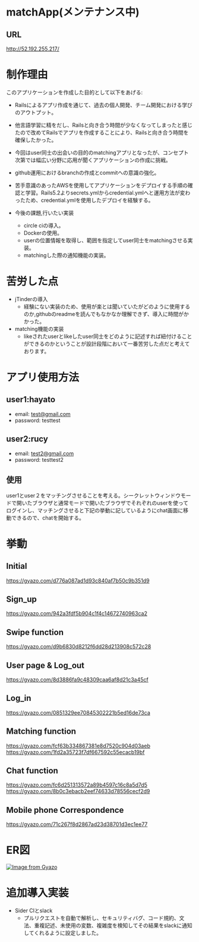 # matchApp(メンテナンス中)
## URL
http://52.192.255.217/

# 制作理由

このアプリケーションを作成した目的として以下をあげる:

* Railsによるアプリ作成を通じて、過去の個人開発、チーム開発における学びのアウトプット。

* 他言語学習に精をだし、Railsと向き合う時間が少なくなってしまったと感じたので改めてRailsでアプリを作成することにより、Railsと向き合う時間を確保したかった。

* 今回はuser同士の出会いの目的のmatchingアプリとなったが、コンセプト次第では幅広い分野に応用が聞くアプリケーションの作成に挑戦。

* github運用におけるbranchの作成とcommitへの意識の強化。

* 苦手意識のあったAWSを使用してアプリケーションをデプロイする手順の確認と学習。Rails5.2よりsecrets.ymlからcredential.ymlへと運用方法が変わったため、credential.ymlを使用したデプロイを経験する。

* 今後の課題,行いたい実装
  * circle ciの導入。
  * Dockerの使用。
  * userの位置情報を取得し、範囲を指定してuser同士をmatchingさせる実装。
  * matchingした際の通知機能の実装。
  
# 苦労した点
- jTinderの導入
  - 経験にない実装のため、使用が楽とは聞いていたがどのように使用するのか,githubのreadmeを読んでもなかなか理解できず、導入に時間がかかった。
- matching機能の実装
  - likeされたuserとlikeしたuser同士をどのように記述すれば紐付けることができるのかということが設計段階において一番苦労した点だと考えております。

# アプリ使用方法
## user1:hayato
  - email: test@gmail.com
  - password: testtest
## user2:rucy
  - email: test2@gmail.com
  - password: testtest2
## 使用
user1とuser２をマッチングさせることを考える。シークレットウィンドウモードで開いたブラウザと通常モードで開いたブラウザでそれぞれのuserを使ってログインし、マッチングさせると下記の挙動に記しているようにchat画面に移動できるので、chatを開始する。

# 挙動
## Initial
 https://gyazo.com/d776a087ad1d93c840af7b50c9b351d9
 
## Sign_up
 https://gyazo.com/942a3fdf5b904c1f4c14672740963ca2
 
## Swipe function
 https://gyazo.com/d9b6830d8212f6dd28d213908c572c28
 
## User page & Log_out
 https://gyazo.com/8d3886fa9c48309caa6af8d21c3a45cf
 
## Log_in
 https://gyazo.com/0851329ee70845302221b5ed16de73ca
 
## Matching function
 https://gyazo.com/fcf63b334867381e8d7520c904d03aeb
 https://gyazo.com/1fd2a35723f7df667592c55ecacb19bf
 
## Chat function
 https://gyazo.com/fc6d251313572a89b4597c16c8a5d7d5
 https://gyazo.com/8b0c3ebacb2eef74633d78556cecf2d9
  
## Mobile phone Correspondence
https://gyazo.com/71c267f8d2867ad23d38701d3ec1ee77

# ER図
[![Image from Gyazo](https://i.gyazo.com/6eadfc975e20ee71eca5ac537ac53181.png)](https://gyazo.com/6eadfc975e20ee71eca5ac537ac53181)

# 追加導入実装
* Sider CIとslack
  * プルリクエストを自動で解析し、セキュリティバグ、コード規約、文法、重複記述、未使用の変数、複雑度を検知してその結果をslackに通知してくれるように設定しました。
